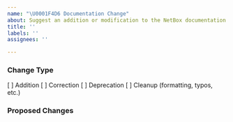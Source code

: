 ```yaml
---
name: "\U0001F4D6 Documentation Change"
about: Suggest an addition or modification to the NetBox documentation
title: ''
labels: ''
assignees: ''

---
```


<!--
    Please indicate the nature of the change by placing an X in one of the
    boxes below.
-->
### Change Type
[ ] Addition
[ ] Correction
[ ] Deprecation
[ ] Cleanup (formatting, typos, etc.)

<!-- Describe the proposed change(s). -->
### Proposed Changes
